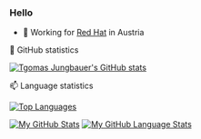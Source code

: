 ### Hello 

- 🔭 Working for [Red Hat](https://www.redhat.com) in Austria

🌱 GitHub statistics

[![Tgomas Jungbauer's GitHub stats](https://github-readme-stats.vercel.app/api?username=tjungbauer&show_icons=true&theme=radical)](https://github.com/anuraghazra/github-readme-stats)

📫 Language statistics

[![Top Languages](https://github-readme-stats.vercel.app/api/top-langs/?username=tjungbauer&layout=compact&theme=radical&hide=JavaScript)](https://github.com/anuraghazra/github-readme-stats)



[![My GitHub Stats](https://github-readme-stats.vercel.app/api/?username=tjungbauer&count_private=true&theme=tokyonight&showicons=true)]()
[![My GitHub Language Stats](https://github-readme-stats.vercel.app/api/top-langs/?username=tjungbauer&langs_count=5&theme=tokyonight)]()
